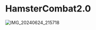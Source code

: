 # HamsterCombat2.0

![IMG_20240624_215718](https://github.com/Alfa12345677/HamsterCombat2.0/assets/99698898/6bf8b729-7644-44a9-9bf1-d6a318aeb744)
